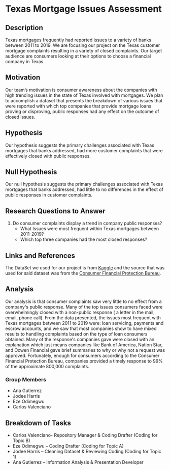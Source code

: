# Texas Mortgage Issues Assessment

## Description
  Texas mortgages frequently had reported issues to a variety of banks between 2011 to 2019. We are focusing our project on the Texas customer mortgage complaints resulting in a variety of closed complaints. Our target audience are consumers looking at their options to choose a financial company in Texas.

## Motivation
  Our team’s motivation is consumer awareness about the companies with high trending issues in the state of Texas involved with mortgages. We plan to accomplish a dataset that presents the breakdown of various issues that were reported with which top companies that provide mortgage loans proving or disproving, public responses had any effect on the outcome of closed issues.

## Hypothesis
  Our hypothesis suggests the primary challenges associated with Texas mortgages that banks addressed, had more customer complaints that were effectively closed with public responses. 

## Null Hypothesis
  Our null hypothesis suggests the primary challenges associated with Texas mortgages that banks addressed, had little to no differences in the effect of public responses in customer complaints. 

## Research Questions to Answer
1. Do consumer complaints display a trend in company public responses?
   - What Issues were most frequent within Texas mortgages between 2011-2019?
   - Which top three companies had the most closed responses?

## Links and References
  The DataSet we used for our project is from [Kaggle](https://www.kaggle.com/datasets/taeefnajib/bank-customer-complaints) and the source that was used for said dataset was from the [Consumer Financial Protection Bureau](https://www.consumerfinance.gov/data-research/consumer-complaints/).


## Analysis
Our analysis is that consumer complaints saw very little to no effect from a company's public response. Many of the top issues consumers faced were overwhelmingly closed with a non-public response ( a letter in the mail, email, phone call).
From the data presented, the issues most frequent with Texas mortgages between 2011 to 2019 were: loan servicing, payments and escrow accounts, and we saw that most companies show to have mixed results to handling complaints based on the type of loan consumers obtained.
Many of the response's companies gave were closed with an explanation which just means companies like Bank of America, Nation Star, and Ocwen Financial gave brief summaries to why or why not a request was approved. Fortunately, enough for consumers according to the Consumer Financial Protection Bureau, companies provided a timely response to 99% of the approximate 800,000 complaints.



### Group Members

+ Ana Gutierrez
+ Jodee Harris
+ Eze Odimegwu
+ Carlos Valenciano


## Breakdown of Tasks

+ Carlos Valenciano- Repository Manager & Coding Drafter (Coding for Topic B)
+ Eze Odimegwu – Coding Drafter (Coding for Topic A)
+ Jodee Harris – Cleaning Dataset & Reviewing Coding (Coding for Topic 1)
+ Ana Gutierrez – Information Analysis & Presentation Developer 
